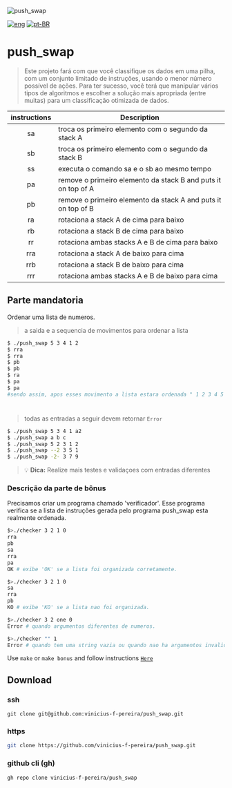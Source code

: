 ![push_swap](../../../42-project-badges/blob/main/covers/cover-push_swap-bonus.png)

[![eng](../../../stuff/blob/main/USA-icon.png)](README.md) [![pt-BR](../../../stuff/blob/main/Brazil-icon.png)](README.pt-BR.md)

# push_swap
>Este projeto fará com que você classifique os dados em uma pilha, com um conjunto limitado de instruções, usando
o menor número possível de ações. Para ter sucesso, você terá que manipular vários
tipos de algoritmos e escolher a solução mais apropriada (entre muitas) para um
classificação otimizada de dados.

| instructions  | Description   |
|:-------------:|---------------|
| sa            | troca os primeiro elemento com o segundo da stack A |
| sb            | troca os primeiro elemento com o segundo da stack B |
| ss            | executa o comando sa e o sb ao mesmo tempo |
| pa            | remove o primeiro elemento da stack B and puts it on top of A |
| pb            | remove o primeiro elemento da stack A and puts it on top of B |
| ra            | rotaciona a stack A de cima para baixo |
| rb            | rotaciona a stack B de cima para baixo |
| rr            | rotaciona ambas stacks A e B de cima para baixo |
| rra           | rotaciona a stack A de baixo para cima |
| rrb           | rotaciona a stack B de baixo para cima |
| rrr           | rotaciona ambas stacks A e B de baixo para cima |

## Parte mandatoria
Ordenar uma lista de numeros.

>a saida e a sequencia de movimentos para ordenar a lista
```bash
$ ./push_swap 5 3 4 1 2
$ rra
$ rra
$ pb
$ pb
$ ra
$ pa
$ pa
#sendo assim, apos esses movimento a lista estara ordenada " 1 2 3 4 5 "
```
#
>todas as entradas a seguir devem retornar `Error`
```bash
$ ./push_swap 5 3 4 1 a2
$ ./push_swap a b c
$ ./push_swap 5 2 3 1 2
$ ./push_swap --2 3 5 1
$ ./push_swap -2- 3 7 9
```
> :bulb: **Dica:** Realize mais testes e validaçoes com entradas diferentes

### Descrição da parte de bônus
Precisamos criar um programa chamado 'verificador'. Esse programa verifica se a lista de instruções gerada pelo programa push_swap esta realmente ordenada.
```bash
$>./checker 3 2 1 0
rra
pb
sa
rra
pa
OK # exibe 'OK' se a lista foi organizada corretamente.

$>./checker 3 2 1 0
sa
rra
pb
KO # exibe 'KO' se a lista nao foi organizada.

$>./checker 3 2 one 0
Error # quando argumentos diferentes de numeros.

$>./checker "" 1
Error # quando tem uma string vazia ou quando nao ha argumentos invalidos!
```
Use `make` or `make bonus` and follow instructions [`Here`](#discription-of-mandatory-part)

## Download
### ssh
```ssh
git clone git@github.com:vinicius-f-pereira/push_swap.git
```
### https
```bash
git clone https://github.com/vinicius-f-pereira/push_swap.git
```
### github cli (gh)
```bash
gh repo clone vinicius-f-pereira/push_swap
```

